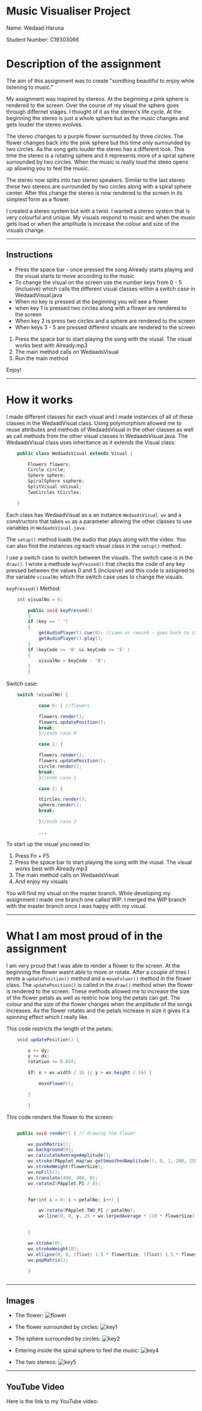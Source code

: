 # Music Visualiser Project

Name: Wedaad Haruna

Student Number: C19303066

# Description of the assignment
The aim of this assignment was to create "somthing beautiful to enjoy while listening to music." 

My assignment was inspired by stereos. At the beginning a pink sphere is rendered to the screen. Over the course of my visual the sphere goes through differnet stages. I thought of it as the stereo's life cycle. At the beginning the stereo is just a whole sphere but as the music changes and gets louder the stereo evolves. 

The stereo changes to a purple flower surrounded by three circles. The flower changes back into the pink sphere but this time only surrounded by two circles. As the song gets louder the stereo has a different look. This time the stereo is a rotating sphere and it represents more of a spiral sphere surrounded by two circles. When the music is really loud the steeo opens up allowing you to feel the music.  

The stereo now splits into two stereo speakers. Similar to the last stereo these two stereos are surrounded by two circles along with a spiral sphere center. After this change the stereo is now rendered to the screen in its simplest form as a flower. 

I created a stereo system but with a twist. I wanted a stereo system that is very colourful and unique. My visuals respond to music and when the music gets load or when the amplitude is increase the colour and size of the visuals change.

---

## Instructions
- Press the space bar - once pressed the song Already starts playing and the visual starts to move according to the music
- To change the visual on the screen use the number keys from 0 - 5 (inclusive) which calls the different visual classes within a switch case in WedaadVisual.java
- When no key is pressed at the beginning you will see a flower
- when key 1 is pressed two circles along with a flower are rendered to the screen
- When key 2 is press two circles and a sphere are rendered to the screen
- When keys 3 - 5 are pressed different visuals are rendered to the screen

1. Press the space bar to start playing the song with the viusal. The visual works best with Already.mp3
2. The main method calls on WedaadsVisual
3. Run the main method

Enjoy! 

---

# How it works

I made different classes for each visual and I made instances of all of these classes in the WedaadVisual class. Using polymorphism allowed me to reuse attributes and methods of WedaadsVisual in the other classes as well as call methods from the other visual classes in WedaadsVisual.java. The WedaadsVisual class uses inheritance as it extends  the Visual class:

```Java
	public class WedaadsVisual extends Visual {

	    Flowers flowers;
	    Circle circle;
	    Sphere sphere;
	    SpiralSphere ssphere;
	    SplitVisual sVisual;
	    TwoCircles tCircles;

	}
```

Each class has WedaadVisual as a an instance `WedaadsVisual wv` and a constructors that takes `wv` as a parameter allowing the other classes to use variables in `WedaadsVisual.java`.

The `setup()` method loads the audio that plays along with the video. You can also find the instances og each visual class in the `setup()` method.

I use a switch case to switch between the visuals. The switch case is in the `draw()`. I wrote a methode `keyPressed()` that checks the code of any key pressed between the values 0 and 5 (inclusive) and this code is assigned to the variable `visualNo` which the switch case uses to change the visuals. 

`keyPressed()` Method: 

```Java
	int visualNo = 0;

	    public void keyPressed()
	    {
		if (key == ' ')
		{
		    getAudioPlayer().cue(0); //same as rewind - goes back to start 
		    getAudioPlayer().play();
		}
		if (keyCode >= '0' && keyCode <= '5' )
		{
		    visualNo = keyCode - '0';
		}
	    }

```

Switch case: 

```Java
	switch (visualNo) { 

		    case 0: { //flowers

			flowers.render();
			flowers.updatePosition();
			break;
		    }//ends case 0

		    case 1: {

			flowers.render();
			flowers.updatePosition();
			circle.render();
			break;
		    }//ends case 1 

		    case 2: {

			tCircles.render();
			sphere.render();
			break;

		    }//ends case 2

		    ...
```

To start up the visual you need to:

1. Press Fn + F5
2. Press the space bar to start playing the song with the viusal. The visual works best with Already.mp3
3. The main method calls on WedaadsVisual
4. And enjoy my visuals

You will find my visual on the master branch. While developing my assignment I made one branch one called WIP. I merged the WIP branch with the master branch once I was happy with my visual.

---

# What I am most proud of in the assignment

I am very proud that I was able to render a flower to the screen. At the beginning the flower wasnt able to move or rotate. After a couple of tries I wrote a `updatePosition()` method and a `moveFolwer()` method in the flower class. The `updatePosition()` is called in the `draw()` method when the flower is rendered to the screen. These methods allowed me to increase the size of the flower petals as well as restric how long the petals can get. The colour and the size of the flower changes when the amplitude of the songs increases. As the flower rotates and the petals increase in size it gives it a spinning effect which I really like. 

This code restricts the length of the petals:

```Java
	void updatePosition() {

		x += dy;
		y += dx;
		rotation += 0.05f;

		if( x > wv.width / 16 || y > wv.height / 16) {

		    moveFlower();

		}

	    }

```

This code renders the flower to the screen:

```Java

	public void render() { // drawing the flower

		wv.pushMatrix();
		wv.background(0);
		wv.calculateAverageAmplitude();
		wv.stroke(PApplet.map(wv.getSmoothedAmplitude(), 0, 1, 200, 255), 255, 255);
		wv.strokeWeight(flowerSize);
		wv.noFill();
		wv.translate(400, 400, 0);
		wv.rotateZ(PApplet.PI / 8);


		for(int i = 0; i < petalNo; i++) {

		    wv.rotate(PApplet.TWO_PI / petalNo);
		    wv.line(0, 0, y, 25 + wv.lerpedAverage * (10 * flowerSize));


		}

		wv.stroke(0);
		wv.strokeWeight(8);
		wv.ellipse(0, 0, (float) 1.5 * flowerSize, (float) 1.5 * flowerSize);
		wv.popMatrix();

	    }



```

---

## Images 

- The flower: ![flower](images/flower.jpg)

- The flower surrounded by circles:
![key1](images/key1.jpg)

- The sphere surrounded by circles:
![key2](images/key2.jpg)

- Entering inside the spiral sphere to feel the music:
![key4](images/key4.jpg)

- The two stereos: 
![key5](images/key5.jpg)

---

## YouTube Video

Here is the link to my YouTube video: 





